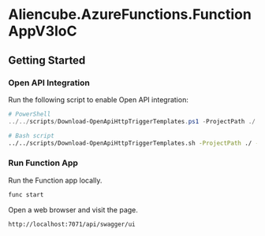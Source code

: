 # Aliencube.AzureFunctions.FunctionAppV3IoC #

## Getting Started ##

### Open API Integration ###

Run the following script to enable Open API integration:

```powershell
# PowerShell
../../scripts/Download-OpenApiHttpTriggerTemplates.ps1 -ProjectPath ./ -Namespace Aliencube.AzureFunctions.FunctionAppV3Static
```

```bash
# Bash script
../../scripts/Download-OpenApiHttpTriggerTemplates.sh -ProjectPath ./ -Namespace Aliencube.AzureFunctions.FunctionAppV3Static
```

### Run Function App ###

Run the Function app locally.

```bash
func start
```

Open a web browser and visit the page.

```txt
http://localhost:7071/api/swagger/ui
```
